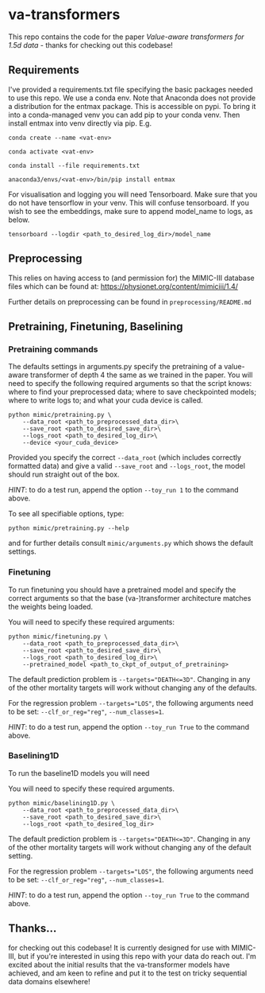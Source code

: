 # va-transformers

This repo contains the code for the paper *Value-aware transformers for 1.5d data* - 
thanks for checking out this codebase!

## Requirements

I've provided a requirements.txt file specifying the basic packages needed to use this repo. We use a conda env.
Note that Anaconda does not provide a distribution for the entmax package. 
This is accessible on pypi. To bring it into a conda-managed venv
you can add pip to your conda venv. Then install entmax into venv directly via pip. E.g.

`conda create --name <vat-env>`

`conda activate <vat-env>`

`conda install --file requirements.txt`

`anaconda3/envs/<vat-env>/bin/pip install entmax`

For visualisation and logging you will need Tensorboard. Make sure that you do not have tensorflow in your venv. This will confuse tensorboard.
If you wish to see the embeddings, make sure to append model_name to logs, as below.
```
tensorboard --logdir <path_to_desired_log_dir>/model_name
```

## Preprocessing

This relies on having access to (and permission for) the MIMIC-III database files which can be found at:
https://physionet.org/content/mimiciii/1.4/

Further details on preprocessing can be found in ```preprocessing/README.md```

## Pretraining, Finetuning, Baselining

### Pretraining commands

The defaults settings in arguments.py specify the pretraining of a value-aware transformer of depth 4 the same as we
trained in the paper. You will need to specify the following required arguments so that the script knows: where to find
your preprocessed data; where to save checkpointed models; where to write logs to; and what your cuda device is called. 
```
python mimic/pretraining.py \
    --data_root <path_to_preprocessed_data_dir>\
    --save_root <path_to_desired_save_dir>\
    --logs_root <path_to_desired_log_dir>\
    --device <your_cuda_device>
```

Provided you specify the correct `--data_root` (which includes correctly formatted data)
and give a valid `--save_root` and `--logs_root`, the model should run straight out of the box.

*HINT*: to do a test run, append the option `--toy_run 1` to the command above.

To see all specifiable options, type:
```
python mimic/pretraining.py --help 
```
and for further details consult `mimic/arguments.py` which shows the default settings.

### Finetuning

To run finetuning you should have a pretrained model and specify the correct arguments so that the base (va-)transformer
architecture matches the weights being loaded.

You will need to specify these required arguments:
```
python mimic/finetuning.py \
    --data_root <path_to_preprocessed_data_dir>\
    --save_root <path_to_desired_save_dir>\
    --logs_root <path_to_desired_log_dir>\
    --pretrained_model <path_to_ckpt_of_output_of_pretraining>
```

The default prediction problem is ```--targets="DEATH<=3D"```. 
Changing in any of the other mortality targets will work without changing any of the defaults.

For the regression problem ```--targets="LOS"```, the following arguments need to be set:
```--clf_or_reg="reg"```, ```--num_classes=1```.


*HINT*: to do a test run, append the option `--toy_run True` to the command above.

### Baselining1D

To run the baseline1D models you will need 

You will need to specify these required arguments.
```
python mimic/baselining1D.py \
    --data_root <path_to_preprocessed_data_dir>\
    --save_root <path_to_desired_save_dir>\
    --logs_root <path_to_desired_log_dir>
```

The default prediction problem is ```--targets="DEATH<=3D"```. 
Changing in any of the other mortality targets will work without changing any of the default setting.

For the regression problem ```--targets="LOS"```, the following arguments need to be set:
```--clf_or_reg="reg"```, ```--num_classes=1```.

*HINT*: to do a test run, append the option `--toy_run True` to the command above.

## Thanks...

for checking out this codebase! It is currently designed for use with MIMIC-III, but if you're interested in using this repo with your data do reach out. I'm excited about the initial results that the va-transformer models have achieved, and
am keen to refine and put it to the test on tricky sequential data domains elsewhere!
